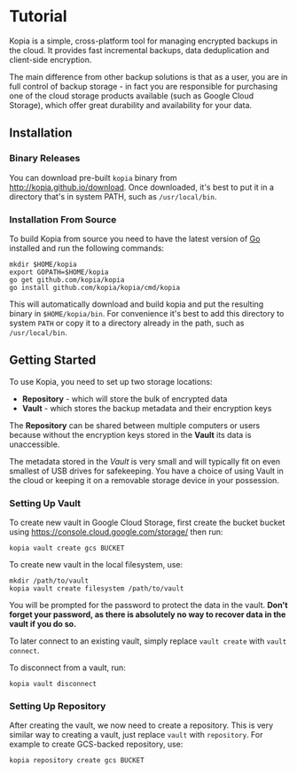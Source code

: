 Tutorial
===

Kopia is a simple, cross-platform tool for managing encrypted backups in the cloud. It provides fast incremental backups, data deduplication and client-side encryption.

The main difference from other backup solutions is that as a user, you are in full control of backup storage - in fact you are responsible for purchasing one of the cloud storage products available (such as Google Cloud Storage), which offer great durability and availability for your data.

## Installation

### Binary Releases

You can download pre-built `kopia` binary from http://kopia.github.io/download. Once downloaded, it's best to put it in a directory that's in system PATH, such as `/usr/local/bin`.

### Installation From Source

To build Kopia from source you need to have the latest version of [Go](https://golang.org/dl/) installed and run the following commands:

```
mkdir $HOME/kopia
export GOPATH=$HOME/kopia
go get github.com/kopia/kopia
go install github.com/kopia/kopia/cmd/kopia
```

This will automatically download and build kopia and put the resulting binary in `$HOME/kopia/bin`. For convenience it's best to add this directory to system `PATH` or copy it to a directory already in the path, such as `/usr/local/bin`.

## Getting Started

To use Kopia, you need to set up two storage locations:

- **Repository** - which will store the bulk of encrypted data
- **Vault** - which stores the backup metadata and their encryption keys

The **Repository** can be shared between multiple computers or users because without the encryption keys stored in the **Vault** its data is unaccessible.

The metadata stored in the *Vault* is very small and will typically fit on even smallest of USB drives for safekeeping. You have a choice of using Vault in the cloud or keeping it on a removable storage device in your possession.

### Setting Up Vault

To create new vault in Google Cloud Storage, first create the bucket bucket using https://console.cloud.google.com/storage/ then run:

```
kopia vault create gcs BUCKET
```

To create new vault in the local filesystem, use:

```
mkdir /path/to/vault
kopia vault create filesystem /path/to/vault
```

You will be prompted for the password to protect the data in the vault. **Don't forget your password, as there is absolutely no way to recover data in the vault if you do so.**

To later connect to an existing vault, simply replace `vault create` with `vault connect`.

To disconnect from a vault, run:
```
kopia vault disconnect
```

### Setting Up Repository

After creating the vault, we now need to create a repository. This is very similar way to creating a vault, just replace `vault` with `repository`. For example to create GCS-backed repository, use:

```
kopia repository create gcs BUCKET
```




